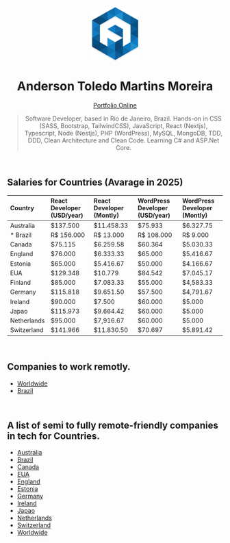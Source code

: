 <div align="center">
  <img src="readme/logo/favicon.png" />
  <h1>Anderson Toledo Martins Moreira</h1>
  <a href="http://www.atmm.dev" target="_blank">Portfolio Online</a>

> Software Developer, based in Rio de Janeiro, Brazil. Hands-on in CSS (SASS, Bootstrap, TailwindCSS), JavaScript, React (Nextjs), Typescript, Node (Nestjs), PHP (WordPress), MySQL, MongoDB, TDD, DDD, Clean Architecture and Clean Code. Learning C# and ASP.Net Core.

</div>

<br />

## Salaries for Countries (Avarage in 2025)

| Country     | React Developer (USD/year) | React Developer (Montly) | WordPress Developer (USD/year) | WordPress Developer (Montly) |
| :---------- | :------------------------- | :----------------------- | :----------------------------- | :--------------------------- |
| Australia   | $137.500                   | $11.458.33               | $75.933                        | $6.327.75                    |
| \* Brazil   | R$ 156.000                 | R$ 13.000                | R$ 108.000                     | R$ 9.000                     |
| Canada      | $75.115                    | $6.259.58                | $60.364                        | $5.030.33                    |
| England     | $76.000                    | $6.333.33                | $65.000                        | $5.416.67                    |
| Estonia     | $65.000                    | $5.416.67                | $50.000                        | $4.166.67                    |
| EUA         | $129.348                   | $10.779                  | $84.542                        | $7.045.17                    |
| Finland     | $85.000                    | $7.083.33                | $55.000                        | $4,583.33                    |
| Germany     | $115.818                   | $9.651.50                | $57.500                        | $4,791.67                    |
| Ireland     | $90.000                    | $7.500                   | $60.000                        | $5.000                       |
| Japao       | $115.973                   | $9.664.42                | $60.000                        | $5.000                       |
| Netherlands | $95.000                    | $7,916.67                | $60.000                        | $5.000                       |
| Switzerland | $141.966                   | $11.830.50               | $70.697                        | $5.891.42                    |

<br />

## Companies to work remotly.

- [Worldwide](https://github.com/remoteintech/remote-jobs)
- [Brazil](https://github.com/lerrua/remote-jobs-brazil)

<br />

## A list of semi to fully remote-friendly companies in tech for Countries.

- [Australia](./countries/australia.md)
- [Brazil](./countries/brazil.md)
- [Canada](./countries/canada.md)
- [EUA](./countries/eua.md)
- [England](./countries/england.md)
- [Estonia](./countries/estonia.md)
- [Germany](./countries/germany.md)
- [Ireland](./countries/ireland.md)
- [Japao](./countries/japao.md)
- [Netherlands](./countries/netherlands.md)
- [Switzerland](./countries/switzerland.md)
- [Worldwide](./countries/worldwide.md)
